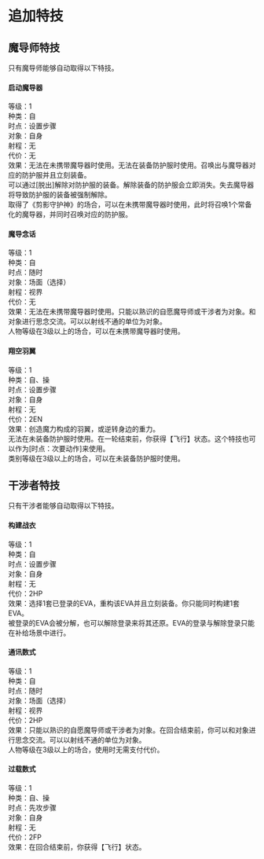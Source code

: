 # 追加特技

## 魔导师特技
只有魔导师能够自动取得以下特技。

#### 启动魔导器
等级：1<br>
种类：自<br>
时点：设置步骤<br>
对象：自身<br>
射程：无<br>
代价：无<br>
效果：无法在未携带魔导器时使用。无法在装备防护服时使用。召唤出与魔导器对应的防护服并且立刻装备。<br>
可以通过[脱出]解除对防护服的装备。解除装备的防护服会立即消失。失去魔导器将导致防护服的装备被强制解除。<br>
取得了《剪影守护神》的场合，可以在未携带魔导器时使用，此时将召唤1个常备化的魔导器，并同时召唤对应的防护服。

#### 魔导念话
等级：1<br>
种类：自<br>
时点：随时<br>
对象：场面（选择）<br>
射程：视界<br>
代价：无<br>
效果：无法在未携带魔导器时使用。只能以熟识的自愿魔导师或干涉者为对象。和对象进行思念交流。可以以射线不通的单位为对象。<br>
人物等级在3级以上的场合，可以在未携带魔导器时使用。

#### 翔空羽翼
等级：1<br>
种类：自、操<br>
时点：设置步骤<br>
对象：自身<br>
射程：无<br>
代价：2EN<br>
效果：创造魔力构成的羽翼，或逆转身边的重力。<br>
无法在未装备防护服时使用。在一轮结束前，你获得【飞行】状态。这个特技也可以作为[时点：次要动作]来使用。<br>
类别等级在3级以上的场合，可以在未装备防护服时使用。

## 干涉者特技
只有干涉者能够自动取得以下特技。

#### 构建战衣
等级：1<br>
种类：自<br>
时点：设置步骤<br>
对象：自身<br>
射程：无<br>
代价：2HP<br>
效果：选择1套已登录的EVA，重构该EVA并且立刻装备。你只能同时构建1套EVA。<br>
被登录的EVA会被分解，也可以解除登录来将其还原。EVA的登录与解除登录只能在补给场景中进行。

#### 通讯数式
等级：1<br>
种类：自<br>
时点：随时<br>
对象：场面（选择）<br>
射程：视界<br>
代价：2HP<br>
效果：只能以熟识的自愿魔导师或干涉者为对象。在回合结束前，你可以和对象进行思念交流。可以以射线不通的单位为对象。<br>
人物等级在3级以上的场合，使用时无需支付代价。

#### 过载数式
等级：1<br>
种类：自、操<br>
时点：先攻步骤<br>
对象：自身<br>
射程：无<br>
代价：2FP<br>
效果：在回合结束前，你获得【飞行】状态。